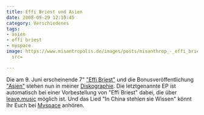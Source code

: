 ```yaml
---
title: Effi Briest und Asien
date: 2008-05-29 12:10:45
category: Verschiedenes
tags:
- asien
- effi briest
- myspace
image: https://www.misantropolis.de/images/posts/misanthrop_-_effi_briest_cover.jpg'><img
  src=

---
```


Die am 9. Juni erscheinende 7" ["Effi Briest"](/musik/effi-briest) und die Bonusveröffentlichung ["Asien"](/musik/asien) stehen nun in meiner [Diskographie](/musik).
Die letztgenannte EP ist automatisch bei einer Vorbestellung von "Effi Briest" dabei, die über [leave.music](http://www.leavemusic.de/live/leavemusic/index.php?content=150) möglich ist. Und das Lied "In China stehlen sie Wissen" könnt Ihr Euch bei [Myspace](http://www.myspace.com/misantropolis) anhören.
